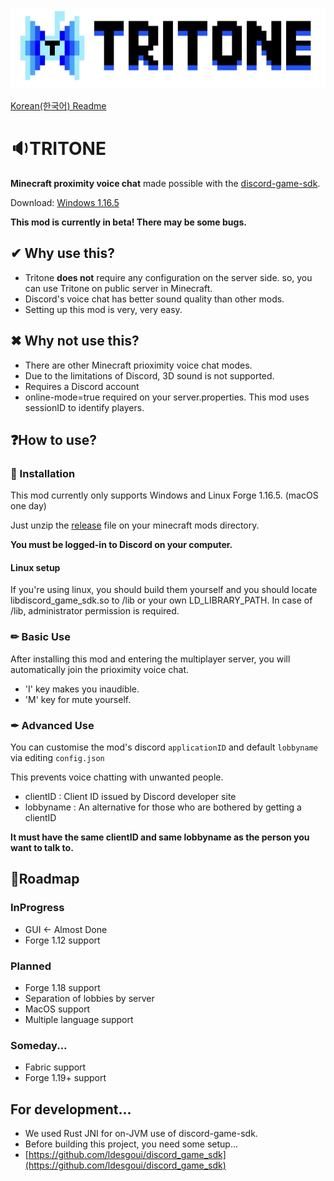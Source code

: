 ![Logo](./image/tritonelogo.jpg)

[Korean(한국어) Readme](./README_ko.md)

# 🔉TRITONE
**Minecraft proximity voice chat** made possible with the [discord-game-sdk](https://discord.com/developers/docs/game-sdk/sdk-starter-guide).

Download: [Windows 1.16.5](https://github.com/Iroom-gbs/tritone/releases/download/beta/tritone-windows.zip)

**This mod is currently in beta! There may be some bugs.**

## ✔ Why use this?
* Tritone **does not** require any configuration on the server side. so, you can use Tritone on public server in Minecraft.
* Discord's voice chat has better sound quality than other mods.
* Setting up this mod is very, very easy.

## ✖ Why not use this?
* There are other Minecraft prioximity voice chat modes.
* Due to the limitations of Discord, 3D sound is not supported.
* Requires a Discord account
* online-mode=true required on your server.properties. This mod uses sessionID to identify players.

## ❓How to use?

### 🚀 Installation
This mod currently only supports Windows and Linux Forge 1.16.5. (macOS one day)

Just unzip the [release](https://github.com/Iroom-gbs/tritone/releases) file on your minecraft mods directory.

**You must be logged-in to Discord on your computer.**

#### Linux setup
If you're using linux, you should build them yourself and you should locate libdiscord_game_sdk.so to /lib or your own LD_LIBRARY_PATH. In case of /lib, administrator permission is required.
  
### ✏ Basic Use
After installing this mod and entering the multiplayer server, you will automatically join the prioximity voice chat.<br>

* 'I' key makes you inaudible.
* 'M' key for mute yourself.

### ✒ Advanced Use
You can customise the mod's discord `applicationID` and default `lobbyname` via editing `config.json`

This prevents voice chatting with unwanted people.
* clientID : Client ID issued by Discord developer site
* lobbyname : An alternative for those who are bothered by getting a clientID

**It must have the same clientID and same lobbyname as the person you want to talk to.**

## 🚩Roadmap

### InProgress
* GUI <- Almost Done
* Forge 1.12 support

### Planned
* Forge 1.18 support
* Separation of lobbies by server
* MacOS support
* Multiple language support

### Someday...
* Fabric support
* Forge 1.19+ support
   
## For development...
 * We used Rust JNI for on-JVM use of discord-game-sdk.
 * Before building this project, you need some setup...
 * [https://github.com/ldesgoui/discord_game_sdk](https://github.com/ldesgoui/discord_game_sdk)
